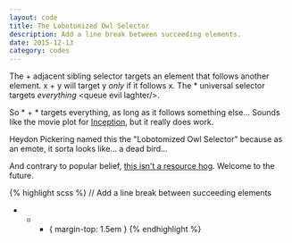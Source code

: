 ```yaml
---
layout: code
title: The Lobotomized Owl Selector
description: Add a line break between succeeding elements.
date: 2015-12-13
category: codes
---
```


The + adjacent sibling selector targets an element that follows another element. x + y will target y _only_ if it follows x. The * universal selector targets _everything_ &lt;queue evil laghter/&gt;.

So * + * targets everything, as long as it follows something else... Sounds like the movie plot for [Inception](https://www.youtube.com/watch?v=V3-a58Wt2tk), but it really does work.

Heydon Pickering named this the "Lobotomized Owl Selector" because as an emote, it sorta looks like... a dead bird...

And contrary to popular belief, <a href="http://alistapart.com/article/axiomatic-css-and-lobotomized-owls" title="A List Apart - Axiomatic CSS and Lobotomized Owls" target="_blank">this isn't a resource hog</a>. Welcome to the future.

{% highlight scss %}
// Add a line break between succeeding elements
* + * { margin-top: 1.5em }
{% endhighlight %}